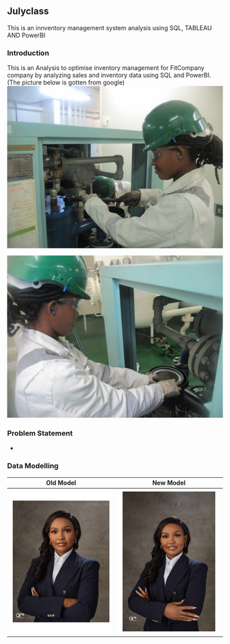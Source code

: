 ## Julyclass
This is an innventory management system analysis using SQL, TABLEAU AND PowerBI
### Introduction
This is an Analysis to optimise inventory management for FitCompany company by analyzing sales and inventory data using SQL and PowerBI.(The picture below is gotten from google)
![](IMG_9698.JPG)

![](IMG_9706.JPG)
### Problem Statement
- 

### Data Modelling

|   Old Model  | New Model  |
|    --------  | ---------  | 
![](682A0189_(3)-compressed.jpg) | ![](682A02021-compressed.jpg)




